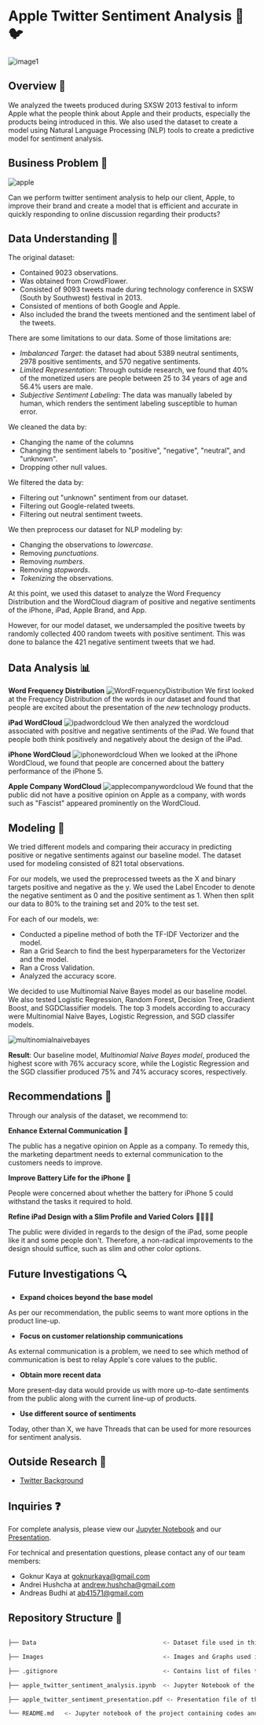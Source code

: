 # Apple Twitter Sentiment Analysis  🐦
![image1](image/tweet.jpg)


## Overview 🚀

We analyzed the tweets produced during SXSW 2013 festival to inform Apple what the people think about Apple and their products, especially the products being introduced in this. We also used the dataset to create a model using Natural Language Processing (NLP) tools to create a predictive model for sentiment analysis.

## Business Problem 💼
![apple](image/apple_white.png)

Can we perform twitter sentiment analysis to help our client, Apple, to improve their brand and create a model that is efficient and accurate in quickly responding to online discussion regarding their products?

## Data Understanding 🧐

The original dataset:
- Contained 9023 observations.
- Was obtained from CrowdFlower.
- Consisted of 9093 tweets made during technology conference in SXSW (South by Southwest) festival in 2013.
- Consisted of mentions of both Google and Apple.
- Also included the brand the tweets mentioned and the sentiment label of the tweets.

There are some limitations to our data. Some of those limitations are:
- _Imbalanced Target_: the dataset had about 5389 neutral sentiments, 2978 positive sentiments, and 570 negative sentiments.
- _Limited Representation_: Through outside research, we found that 40% of the monetized users are people between 25 to 34 years of age and 56.4% users are male.
- _Subjective Sentiment Labeling_: The data was manually labeled by human, which renders the sentiment labeling susceptible to human error.

We cleaned the data by:
- Changing the name of the columns
- Changing the sentiment labels to "positive", "negative", "neutral", and "unknown".
- Dropping other null values.

We filtered the data by:
- Filtering out "unknown" sentiment from our dataset.
- Filtering out Google-related tweets.
- Filtering out neutral sentiment tweets.

We then preprocess our dataset for NLP modeling by:
- Changing the observations to _lowercase_.
- Removing _punctuations_.
- Removing _numbers_.
- Removing _stopwords_.
- _Tokenizing_ the observations.

At this point, we used this dataset to analyze the Word Frequency Distribution and the WordCloud diagram of positive and negative sentiments of the iPhone, iPad, Apple Brand, and App.

However, for our model dataset, we undersampled the positive tweets by randomly collected 400 random tweets with positive sentiment. This was done to balance the 421 negative sentiment tweets that we had.

## Data Analysis 📊

__Word Frequency Distribution__
![WordFrequencyDistribution](image/Word_Frequency_Distribution.png)
We first looked at the Frequency Distribution of the words in our dataset and found that people are excited about the presentation of the _new_ technology products.


__iPad WordCloud__
![ipadwordcloud](image/ipad_wordcloud.png)
We then analyzed the wordcloud associated with positive and negative sentiments of the iPad. We found that people both think positively and negatively about the design of the iPad.

__iPhone WordCloud__
![iphonewordcloud](image/iphone_wordcloud.png)
When we looked at the iPhone WordCloud, we found that people are concerned about the battery performance of the iPhone 5.

__Apple Company WordCloud__
![applecompanywordcloud](image/apple_company_wordcloud.png)
We found that the public did not have a positive opinion on Apple as a company, with words such as "Fascist" appeared prominently on the WordCloud.

## Modeling 🤖
We tried different models and comparing their accuracy in predicting positive or negative sentiments against our baseline model. The dataset used for modeling consisted of 821 total observations.

For our models, we used the preprocessed tweets as the X and binary targets positive and negative as the y. We used the Label Encoder to denote the negative sentiment as 0 and the positive sentiment as 1. When then split our data to 80% to the training set and 20% to the test set.

For each of our models, we:
- Conducted a pipeline method of both the TF-IDF Vectorizer and the model.
- Ran a Grid Search to find the best hyperparameters for the Vectorizer and the model.
- Ran a Cross Validation.
- Analyzed the accuracy score.

We decided to use Multinomial Naive Bayes model as our baseline model. We also tested Logistic Regression, Random Forest, Decision Tree, Gradient Boost, and SGDClassifier models. The top 3 models according to accuracy were Multinomial Naive Bayes, Logistic Regression, and SGD classifer models.

![multinomialnaivebayes](image/Multinomial_Naive_Bayes_model.png)

__Result__: Our baseline model, _Multinomial Naive Bayes model_, produced the highest score with 76% accuracy score, while the Logistic Regression and the SGD classifier produced 75% and 74% accuracy scores, respectively.





## Recommendations 🎯

Through our analysis of the dataset, we recommend to:

__Enhance External Communication__ 💬

The public has a negative opinion on Apple as a company. To remedy this, the marketing department needs to external communication to the customers needs to improve.

__Improve Battery Life for the iPhone__ 🪫

People were concerned about whether the battery for iPhone 5 could withstand the tasks it required to hold. 

__Refine iPad Design with a Slim Profile and Varied Colors__ 🤍🖤🧡💜

The public were divided in regards to the design of the iPad, some people like it and some people don't. Therefore, a non-radical improvements to the design should suffice, such as slim and other color options.

## Future Investigations 🔍

- __Expand choices beyond the base model__

As per our recommendation, the public seems to want more options in the product line-up.

- __Focus on customer relationship communications__

As external communication is a problem, we need to see which method of communication is best to relay Apple's core values to the public.

- __Obtain more recent data__

More present-day data would provide us with more up-to-date sentiments from the public along with the current line-up of products.

- __Use different source of sentiments__

Today, other than X, we have Threads that can be used for more resources for sentiment analysis.

## Outside Research 🔗

- [Twitter Background](https://www.searchlogistics.com/learn/statistics/twitter-user-statistics/#:~:text=There%20are%20237.8%20million%20monetizable,per%20day%20on%20the%20platform)


## Inquiries ❓

For complete analysis, please view our <a href="apple_twitter_sentiment_analysis.ipynb">Jupyter Notebook</a> and our <a href="apple_twitter_sentiment_presentation.pdf">Presentation</a>.

For technical and presentation questions, please contact any of our team members:
- Goknur Kaya at <a href="mailto:goknurkaya@gmail.com">goknurkaya@gmail.com</a>
- Andrei Hushcha at <a href="mailto:andrew.hushsca.com">andrew.hushcha@gmail.com</a>
- Andreas Budhi at <a href="mailto:ab41571.com">ab41571@gmail.com</a>


## Repository Structure 📂

```bash

├── Data                                    <- Dataset file used in this project

├── Images                                  <- Images and Graphs used in this project obtained from external and internal sources

├── .gitignore                              <- Contains list of files to be ignored from GitHub

├── apple_twitter_sentiment_analysis.ipynb  <- Jupyter Notebook of the project, containing code and analysis

├── apple_twitter_sentiment_presentation.pdf <- Presentation file of the project

└── README.md   <- Jupyter notebook of the project containing codes and analysis
